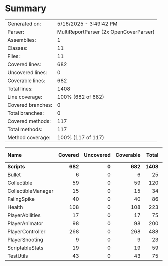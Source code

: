﻿# Summary
|||
|:---|:---|
| Generated on: | 5/16/2025 - 3:49:42 PM |
| Parser: | MultiReportParser (2x OpenCoverParser) |
| Assemblies: | 1 |
| Classes: | 11 |
| Files: | 11 |
| Covered lines: | 682 |
| Uncovered lines: | 0 |
| Coverable lines: | 682 |
| Total lines: | 1408 |
| Line coverage: | 100% (682 of 682) |
| Covered branches: | 0 |
| Total branches: | 0 |
| Covered methods: | 117 |
| Total methods: | 117 |
| Method coverage: | 100% (117 of 117) |

|**Name**|**Covered**|**Uncovered**|**Coverable**|**Total**|**Line coverage**|**Covered**|**Total**|**Branch coverage**|**Covered**|**Total**|**Method coverage**|
|:---|---:|---:|---:|---:|---:|---:|---:|---:|---:|---:|---:|
|**Scripts**|**682**|**0**|**682**|**1408**|**100%**|**0**|**0**|****|**117**|**117**|**100%**|
|Bullet|6|0|6|25|100%|0|0||2|2|100%|
|Collectible|59|0|59|120|100%|0|0||9|9|100%|
|CollectibleManager|15|0|15|34|100%|0|0||9|9|100%|
|FalingSpike|40|0|40|86|100%|0|0||9|9|100%|
|Health|108|0|108|223|100%|0|0||21|21|100%|
|PlayerAbilities|17|0|17|75|100%|0|0||5|5|100%|
|PlayerAnimator|98|0|98|200|100%|0|0||9|9|100%|
|PlayerController|268|0|268|488|100%|0|0||44|44|100%|
|PlayerShooting|9|0|9|23|100%|0|0||2|2|100%|
|ScriptableStats|19|0|19|59|100%|0|0||1|1|100%|
|TestUtils|43|0|43|75|100%|0|0||6|6|100%|
